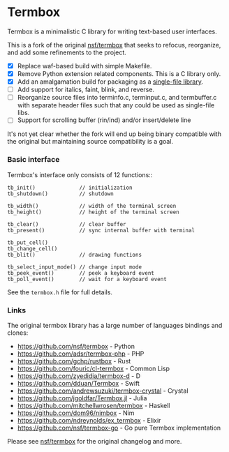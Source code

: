 # Termbox

Termbox is a minimalistic C library for writing text-based user interfaces.

This is a fork of the original [nsf/termbox][og] that seeks to refocus,
reorganize, and add some refinements to the project.

 - [x] Replace waf-based build with simple Makefile.
 - [x] Remove Python extension related components. This is a C library only.
 - [x] Add an amalgamation build for packaging as a [single-file library][sfl].
 - [ ] Add support for italics, faint, blink, and reverse.
 - [ ] Reorganize source files into terminfo.c, terminput.c, and termbuffer.c
   with separate header files such that any could be used as single-file libs.
 - [ ] Support for scrolling buffer (rin/ind) and/or insert/delete line

It's not yet clear whether the fork will end up being binary compatible with the
original but maintaining source compatibility is a goal.

[og]:  https://github.com/nsf/termbox
[sfl]: https://github.com/nothings/single_file_libs

### Basic interface

Termbox's interface only consists of 12 functions::

```
tb_init()              // initialization
tb_shutdown()          // shutdown

tb_width()             // width of the terminal screen
tb_height()            // height of the terminal screen

tb_clear()             // clear buffer
tb_present()           // sync internal buffer with terminal

tb_put_cell()
tb_change_cell()
tb_blit()              // drawing functions

tb_select_input_mode() // change input mode
tb_peek_event()        // peek a keyboard event
tb_poll_event()        // wait for a keyboard event
```

See the `termbox.h` file for full details.

### Links

The original termbox library has a large number of languages bindings and clones:

- https://github.com/nsf/termbox - Python
- https://github.com/adsr/termbox-php - PHP
- https://github.com/gchp/rustbox - Rust
- https://github.com/fouric/cl-termbox - Common Lisp
- https://github.com/zyedidia/termbox-d - D
- https://github.com/dduan/Termbox - Swift
- https://github.com/andrewsuzuki/termbox-crystal - Crystal
- https://github.com/jgoldfar/Termbox.jl - Julia
- https://github.com/mitchellwrosen/termbox - Haskell
- https://github.com/dom96/nimbox - Nim
- https://github.com/ndreynolds/ex_termbox - Elixir
- https://github.com/nsf/termbox-go - Go pure Termbox implementation

Please see [nsf/termbox][og] for the original changelog and more.
